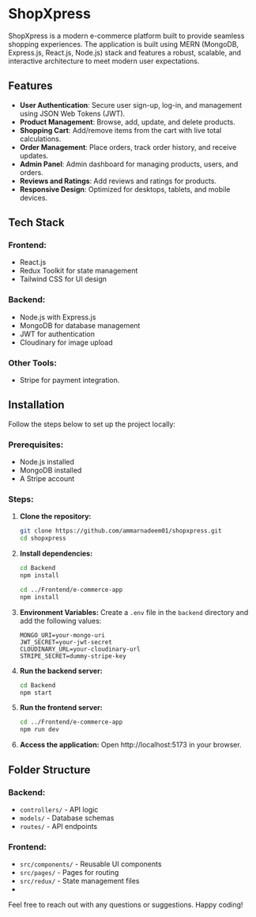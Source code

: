 # ShopXpress

ShopXpress is a modern e-commerce platform built to provide seamless shopping experiences. The application is built using MERN (MongoDB, Express.js, React.js, Node.js) stack and features a robust, scalable, and interactive architecture to meet modern user expectations.

## Features

- **User Authentication**: Secure user sign-up, log-in, and management using JSON Web Tokens (JWT).
- **Product Management**: Browse, add, update, and delete products.
- **Shopping Cart**: Add/remove items from the cart with live total calculations.
- **Order Management**: Place orders, track order history, and receive updates.
- **Admin Panel**: Admin dashboard for managing products, users, and orders.
- **Reviews and Ratings**: Add reviews and ratings for products.
- **Responsive Design**: Optimized for desktops, tablets, and mobile devices.

## Tech Stack

### Frontend:

- React.js
- Redux Toolkit for state management
- Tailwind CSS for UI design

### Backend:

- Node.js with Express.js
- MongoDB for database management
- JWT for authentication
- Cloudinary for image upload

### Other Tools:
- Stripe for payment integration.

## Installation

Follow the steps below to set up the project locally:

### Prerequisites:

- Node.js installed
- MongoDB installed
- A Stripe account

### Steps:

1. **Clone the repository:**

   ```bash
   git clone https://github.com/ammarnadeem01/shopxpress.git
   cd shopxpress
   ```

2. **Install dependencies:**

   ```bash
   cd Backend
   npm install

   cd ../Frontend/e-commerce-app
   npm install
   ```

3. **Environment Variables:**
   Create a `.env` file in the `backend` directory and add the following values:

   ```plaintext
   MONGO_URI=your-mongo-uri
   JWT_SECRET=your-jwt-secret
   CLOUDINARY_URL=your-cloudinary-url
   STRIPE_SECRET=dummy-stripe-key
   ```

4. **Run the backend server:**

   ```bash
   cd Backend
   npm start
   ```

5. **Run the frontend server:**

   ```bash
   cd ../Frontend/e-commerce-app
   npm run dev
   ```

6. **Access the application:**
   Open http://localhost:5173 in your browser.

## Folder Structure

### Backend:

- `controllers/` - API logic
- `models/` - Database schemas
- `routes/` - API endpoints

### Frontend:

- `src/components/` - Reusable UI components
- `src/pages/` - Pages for routing
- `src/redux/` - State management files
- 
Feel free to reach out with any questions or suggestions. Happy coding!

